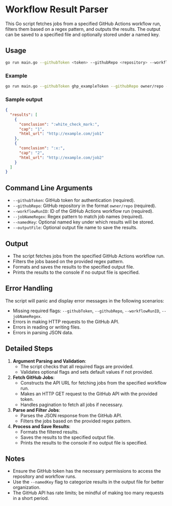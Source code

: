 # Workflow Result Parser

This Go script fetches jobs from a specified GitHub Actions workflow run, filters them based on a regex pattern, and outputs the results. The output can be saved to a specified file and optionally stored under a named key.

## Usage

```bash
go run main.go --githubToken <token> --githubRepo <repository> --workflowRunID <workflow_run_id> --jobNameRegex <regex_pattern> [options]
```

### Example

```bash
go run main.go --githubToken ghp_exampleToken --githubRepo owner/repo --workflowRunID 123456789 --jobNameRegex "Test-.*" --outputFile results.json
```

### Sample output

```json
{
  "results": [
    {
      "conclusion": ":white_check_mark:",
      "cap": "1",
      "html_url": "http://example.com/job1"
    },
    {
      "conclusion": ":x:",
      "cap": "2",
      "html_url": "http://example.com/job2"
    }
  ]
}
```

## Command Line Arguments

- `--githubToken`: GitHub token for authentication (required).
- `--githubRepo`: GitHub repository in the format `owner/repo` (required).
- `--workflowRunID`: ID of the GitHub Actions workflow run (required).
- `--jobNameRegex`: Regex pattern to match job names (required).
- `--namedKey`: Optional named key under which results will be stored.
- `--outputFile`: Optional output file name to save the results.

## Output

- The script fetches jobs from the specified GitHub Actions workflow run.
- Filters the jobs based on the provided regex pattern.
- Formats and saves the results to the specified output file.
- Prints the results to the console if no output file is specified.

## Error Handling

The script will panic and display error messages in the following scenarios:

- Missing required flags: `--githubToken`, `--githubRepo`, `--workflowRunID`, `--jobNameRegex`.
- Errors in making HTTP requests to the GitHub API.
- Errors in reading or writing files.
- Errors in parsing JSON data.

## Detailed Steps

1. **Argument Parsing and Validation**:
   - The script checks that all required flags are provided.
   - Validates optional flags and sets default values if not provided.
2. **Fetch GitHub Jobs**:
   - Constructs the API URL for fetching jobs from the specified workflow run.
   - Makes an HTTP GET request to the GitHub API with the provided token.
   - Handles pagination to fetch all jobs if necessary.
3. **Parse and Filter Jobs**:
   - Parses the JSON response from the GitHub API.
   - Filters the jobs based on the provided regex pattern.
4. **Process and Save Results**:
   - Formats the filtered results.
   - Saves the results to the specified output file.
   - Prints the results to the console if no output file is specified.

## Notes

- Ensure the GitHub token has the necessary permissions to access the repository and workflow runs.
- Use the `--namedKey` flag to categorize results in the output file for better organization.
- The GitHub API has rate limits; be mindful of making too many requests in a short period.
